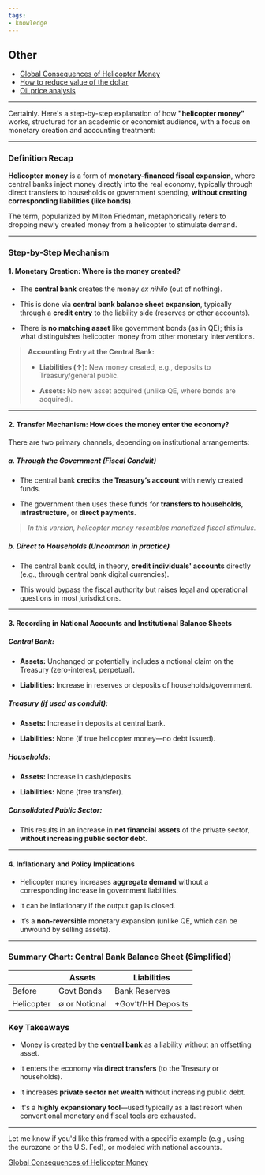 ```yaml
---
tags:
- knowledge
---
```


## Other

* [Global Consequences of Helicopter Money](Global%20Consequences%20of%20Helicopter%20Money.md)
* [How to reduce value of the dollar](How%20to%20reduce%20value%20of%20the%20dollar.md)
* [Oil price analysis](../Oil%20price%20analysis.md)

---

Certainly. Here's a step-by-step explanation of how **"helicopter money"** works, structured for an academic or economist audience, with a focus on monetary creation and accounting treatment:

---

### **Definition Recap**

**Helicopter money** is a form of **monetary-financed fiscal expansion**, where central banks inject money directly into the real economy, typically through direct transfers to households or government spending, **without creating corresponding liabilities (like bonds)**.

The term, popularized by Milton Friedman, metaphorically refers to dropping newly created money from a helicopter to stimulate demand.

---

### **Step-by-Step Mechanism**

#### **1. Monetary Creation: Where is the money created?**

* The **central bank** creates the money *ex nihilo* (out of nothing).

* This is done via **central bank balance sheet expansion**, typically through a **credit entry** to the liability side (reserves or other accounts).

* There is **no matching asset** like government bonds (as in QE); this is what distinguishes helicopter money from other monetary interventions.

 > 
 > **Accounting Entry at the Central Bank:**
 > 
 > * **Liabilities (↑):** New money created, e.g., deposits to Treasury/general public.
 > 
 > * **Assets:** No new asset acquired (unlike QE, where bonds are acquired).

---

#### **2. Transfer Mechanism: How does the money enter the economy?**

There are two primary channels, depending on institutional arrangements:

##### a. **Through the Government (Fiscal Conduit)**

* The central bank **credits the Treasury’s account** with newly created funds.

* The government then uses these funds for **transfers to households**, **infrastructure**, or **direct payments**.

 > 
 > *In this version, helicopter money resembles monetized fiscal stimulus.*

##### b. **Direct to Households (Uncommon in practice)**

* The central bank could, in theory, **credit individuals' accounts** directly (e.g., through central bank digital currencies).

* This would bypass the fiscal authority but raises legal and operational questions in most jurisdictions.

---

#### **3. Recording in National Accounts and Institutional Balance Sheets**

##### **Central Bank:**

* **Assets:** Unchanged or potentially includes a notional claim on the Treasury (zero-interest, perpetual).

* **Liabilities:** Increase in reserves or deposits of households/government.

##### **Treasury (if used as conduit):**

* **Assets:** Increase in deposits at central bank.

* **Liabilities:** None (if true helicopter money—no debt issued).

##### **Households:**

* **Assets:** Increase in cash/deposits.

* **Liabilities:** None (free transfer).

##### **Consolidated Public Sector:**

* This results in an increase in **net financial assets** of the private sector, **without increasing public sector debt**.

---

#### **4. Inflationary and Policy Implications**

* Helicopter money increases **aggregate demand** without a corresponding increase in government liabilities.

* It can be inflationary if the output gap is closed.

* It’s a **non-reversible** monetary expansion (unlike QE, which can be unwound by selling assets).

---

### **Summary Chart: Central Bank Balance Sheet (Simplified)**

||Assets|Liabilities|
|-|------|-----------|
|Before|Govt Bonds|Bank Reserves|
|Helicopter|∅ or Notional|+Gov’t/HH Deposits|

### **Key Takeaways**

* Money is created by the **central bank** as a liability without an offsetting asset.

* It enters the economy via **direct transfers** (to the Treasury or households).

* It increases **private sector net wealth** without increasing public debt.

* It's a **highly expansionary tool**—used typically as a last resort when conventional monetary and fiscal tools are exhausted.

---

Let me know if you'd like this framed with a specific example (e.g., using the eurozone or the U.S. Fed), or modeled with national accounts.

[Global Consequences of Helicopter Money](Global%20Consequences%20of%20Helicopter%20Money.md)
